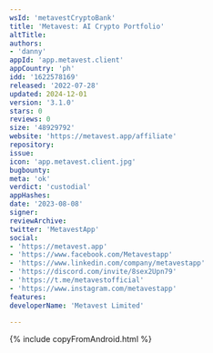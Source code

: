 ```yaml
---
wsId: 'metavestCryptoBank'
title: 'Metavest: AI Crypto Portfolio'
altTitle: 
authors:
- 'danny'
appId: 'app.metavest.client'
appCountry: 'ph'
idd: '1622578169'
released: '2022-07-28'
updated: 2024-12-01
version: '3.1.0'
stars: 0
reviews: 0
size: '48929792'
website: 'https://metavest.app/affiliate'
repository: 
issue: 
icon: 'app.metavest.client.jpg'
bugbounty: 
meta: 'ok'
verdict: 'custodial'
appHashes: 
date: '2023-08-08'
signer: 
reviewArchive: 
twitter: 'MetavestApp'
social:
- 'https://metavest.app'
- 'https://www.facebook.com/Metavestapp'
- 'https://www.linkedin.com/company/metavestapp'
- 'https://discord.com/invite/8sex2Upn79'
- 'https://t.me/metavestofficial'
- 'https://www.instagram.com/metavestapp'
features: 
developerName: 'Metavest Limited'

---
```


{% include copyFromAndroid.html %}